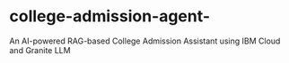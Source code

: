 # college-admission-agent-
An AI-powered RAG-based College Admission Assistant using IBM Cloud and Granite LLM
